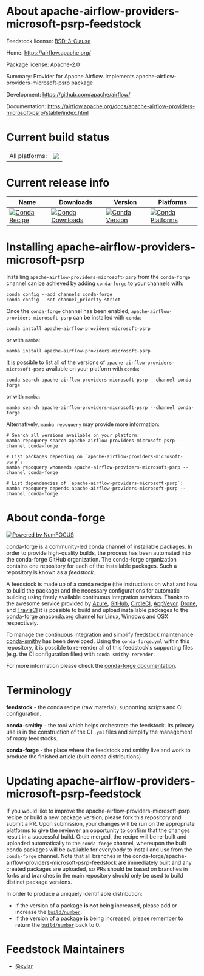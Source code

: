 About apache-airflow-providers-microsoft-psrp-feedstock
=======================================================

Feedstock license: [BSD-3-Clause](https://github.com/conda-forge/apache-airflow-providers-microsoft-psrp-feedstock/blob/main/LICENSE.txt)

Home: https://airflow.apache.org/

Package license: Apache-2.0

Summary: Provider for Apache Airflow. Implements apache-airflow-providers-microsoft-psrp package

Development: https://github.com/apache/airflow/

Documentation: https://airflow.apache.org/docs/apache-airflow-providers-microsoft-psrp/stable/index.html

Current build status
====================


<table><tr><td>All platforms:</td>
    <td>
      <a href="https://dev.azure.com/conda-forge/feedstock-builds/_build/latest?definitionId=15859&branchName=main">
        <img src="https://dev.azure.com/conda-forge/feedstock-builds/_apis/build/status/apache-airflow-providers-microsoft-psrp-feedstock?branchName=main">
      </a>
    </td>
  </tr>
</table>

Current release info
====================

| Name | Downloads | Version | Platforms |
| --- | --- | --- | --- |
| [![Conda Recipe](https://img.shields.io/badge/recipe-apache--airflow--providers--microsoft--psrp-green.svg)](https://anaconda.org/conda-forge/apache-airflow-providers-microsoft-psrp) | [![Conda Downloads](https://img.shields.io/conda/dn/conda-forge/apache-airflow-providers-microsoft-psrp.svg)](https://anaconda.org/conda-forge/apache-airflow-providers-microsoft-psrp) | [![Conda Version](https://img.shields.io/conda/vn/conda-forge/apache-airflow-providers-microsoft-psrp.svg)](https://anaconda.org/conda-forge/apache-airflow-providers-microsoft-psrp) | [![Conda Platforms](https://img.shields.io/conda/pn/conda-forge/apache-airflow-providers-microsoft-psrp.svg)](https://anaconda.org/conda-forge/apache-airflow-providers-microsoft-psrp) |

Installing apache-airflow-providers-microsoft-psrp
==================================================

Installing `apache-airflow-providers-microsoft-psrp` from the `conda-forge` channel can be achieved by adding `conda-forge` to your channels with:

```
conda config --add channels conda-forge
conda config --set channel_priority strict
```

Once the `conda-forge` channel has been enabled, `apache-airflow-providers-microsoft-psrp` can be installed with `conda`:

```
conda install apache-airflow-providers-microsoft-psrp
```

or with `mamba`:

```
mamba install apache-airflow-providers-microsoft-psrp
```

It is possible to list all of the versions of `apache-airflow-providers-microsoft-psrp` available on your platform with `conda`:

```
conda search apache-airflow-providers-microsoft-psrp --channel conda-forge
```

or with `mamba`:

```
mamba search apache-airflow-providers-microsoft-psrp --channel conda-forge
```

Alternatively, `mamba repoquery` may provide more information:

```
# Search all versions available on your platform:
mamba repoquery search apache-airflow-providers-microsoft-psrp --channel conda-forge

# List packages depending on `apache-airflow-providers-microsoft-psrp`:
mamba repoquery whoneeds apache-airflow-providers-microsoft-psrp --channel conda-forge

# List dependencies of `apache-airflow-providers-microsoft-psrp`:
mamba repoquery depends apache-airflow-providers-microsoft-psrp --channel conda-forge
```


About conda-forge
=================

[![Powered by
NumFOCUS](https://img.shields.io/badge/powered%20by-NumFOCUS-orange.svg?style=flat&colorA=E1523D&colorB=007D8A)](https://numfocus.org)

conda-forge is a community-led conda channel of installable packages.
In order to provide high-quality builds, the process has been automated into the
conda-forge GitHub organization. The conda-forge organization contains one repository
for each of the installable packages. Such a repository is known as a *feedstock*.

A feedstock is made up of a conda recipe (the instructions on what and how to build
the package) and the necessary configurations for automatic building using freely
available continuous integration services. Thanks to the awesome service provided by
[Azure](https://azure.microsoft.com/en-us/services/devops/), [GitHub](https://github.com/),
[CircleCI](https://circleci.com/), [AppVeyor](https://www.appveyor.com/),
[Drone](https://cloud.drone.io/welcome), and [TravisCI](https://travis-ci.com/)
it is possible to build and upload installable packages to the
[conda-forge](https://anaconda.org/conda-forge) [anaconda.org](https://anaconda.org/)
channel for Linux, Windows and OSX respectively.

To manage the continuous integration and simplify feedstock maintenance
[conda-smithy](https://github.com/conda-forge/conda-smithy) has been developed.
Using the ``conda-forge.yml`` within this repository, it is possible to re-render all of
this feedstock's supporting files (e.g. the CI configuration files) with ``conda smithy rerender``.

For more information please check the [conda-forge documentation](https://conda-forge.org/docs/).

Terminology
===========

**feedstock** - the conda recipe (raw material), supporting scripts and CI configuration.

**conda-smithy** - the tool which helps orchestrate the feedstock.
                   Its primary use is in the construction of the CI ``.yml`` files
                   and simplify the management of *many* feedstocks.

**conda-forge** - the place where the feedstock and smithy live and work to
                  produce the finished article (built conda distributions)


Updating apache-airflow-providers-microsoft-psrp-feedstock
==========================================================

If you would like to improve the apache-airflow-providers-microsoft-psrp recipe or build a new
package version, please fork this repository and submit a PR. Upon submission,
your changes will be run on the appropriate platforms to give the reviewer an
opportunity to confirm that the changes result in a successful build. Once
merged, the recipe will be re-built and uploaded automatically to the
`conda-forge` channel, whereupon the built conda packages will be available for
everybody to install and use from the `conda-forge` channel.
Note that all branches in the conda-forge/apache-airflow-providers-microsoft-psrp-feedstock are
immediately built and any created packages are uploaded, so PRs should be based
on branches in forks and branches in the main repository should only be used to
build distinct package versions.

In order to produce a uniquely identifiable distribution:
 * If the version of a package **is not** being increased, please add or increase
   the [``build/number``](https://docs.conda.io/projects/conda-build/en/latest/resources/define-metadata.html#build-number-and-string).
 * If the version of a package **is** being increased, please remember to return
   the [``build/number``](https://docs.conda.io/projects/conda-build/en/latest/resources/define-metadata.html#build-number-and-string)
   back to 0.

Feedstock Maintainers
=====================

* [@xylar](https://github.com/xylar/)

